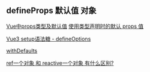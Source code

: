 
## defineProps 默认值 对象
[Vue中props类型及默认值](https://www.cnblogs.com/mmzuo-798/p/15188014.html)
[使用类型声明时的默认 props 值](https://v3.cn.vuejs.org/api/sfc-script-setup.html#%E4%BB%85%E9%99%90-typescript-%E7%9A%84%E5%8A%9F%E8%83%BD)

[Vue3 setup语法糖 - defineOptions](https://www.jianshu.com/p/f583749bca82?u_atoken=472a2cf1-dec3-4d27-bdb0-f17493876b5c&u_asession=01wcM3-JJE2of7WTxjb4Zu6G0HLH0YNKyX2alDOyaSS4wRLsDuBEdwhH4c1f2z8lktX0KNBwm7Lovlpxjd_P_q4JsKWYrT3W_NKPr8w6oU7K-xK3HqHVsokOJ370oeaSWKymCvuFU2gNCRIRJqGpb9omBkFo3NEHBv0PZUm6pbxQU&u_asig=056p5cIcPIKtRzQlYqVpNFBbk1_VUT6dxSXrmjJJ9iceVz62e78fY2YocROyBV2FUdyy44jiZ3BVBANFQYYulRqOD91-wdIGXRoqVyIZnSIbt2ekh1YYhZ-DIKA20u-yTpdH1w2M9XbSoyvUybbQ8yHWJ6_rf_jHJfrh4QAg9Mwdj9JS7q8ZD7Xtz2Ly-b0kmuyAKRFSVJkkdwVUnyHAIJzcELJmWm70tpEhB5XE081hPD_GRgXzav74Idowx4dlRUb4DvBakBj6x1SID70OM96u3h9VXwMyh6PgyDIVSG1W-WfUIqFNXIHyGP7bhOE6jpzZkRHp6MiWHt6djiloXwCpMLJHg6asTvLbujWxo_D1uMWfM_drSw2Gw9-GUvII5mmWspDxyAEEo4kbsryBKb9Q&u_aref=%2F7E7goFhPcHcGVxJkhuDI0ixk4k%3D)


[withDefaults](https://blog.csdn.net/weCat_s/article/details/121990649)

[ref一个对象 和 reactive一个对象 有什么区别?](https://www.baidu.com/s?wd=ref%E4%B8%80%E4%B8%AA%E5%AF%B9%E8%B1%A1+%E5%92%8C+reactive%E4%B8%80%E4%B8%AA%E5%AF%B9%E8%B1%A1+%E6%9C%89%E4%BB%80%E4%B9%88%E5%8C%BA%E5%88%AB%EF%BC%9F)